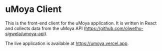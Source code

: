 # uMoya Client

This is the front-end client for the uMoya application. It is written in React and collects data from the uMoya API (https://github.com/olwethu-sigwela/umoya-api).

The live application is available at https://umoya.vercel.app.
